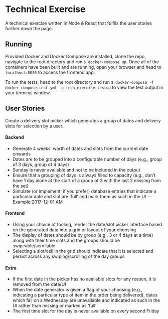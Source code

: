 # Technical Exercise

A technical exercise written in Node & React that fulfils the user stories further down the page.

## Running
Provided Docker and Docker Compose are installed, clone the repo, navigate to the root directory and run ```$ docker-compose up```.
Once all of the containers have been built and are running, open your browser and head to ```localhost:8080``` to access the frontend app.

To run the tests, head to the root directory and run ```$ docker-compose -f docker-compose.test.yml -p tech_exercise_testup``` to view the test output in your terminal window.

## User Stories

Create a delivery slot picker which generates a group of dates and delivery slots for selection by a user.

#### Backend
- Generate 4 weeks’ worth of dates and slots from the current date onwards
- Dates are to be grouped into a configurable number of days (e.g., group of 3 days, group of
4 days)
- Sunday is never available and not to be included in the output
- Ensure that a grouping of days is always filled to capacity (e.g., don’t have 1 day alone at the start of a group of 3 with the last 2 missing from the set)
- Simulate (or implement, if you prefer) database entries that indicate a particular date and slot are ‘full’ and mark them as such in the UI
 -- Example:2017-12-01,AM

#### Frontend
- Using your choice of tooling, render the date/slot picker interface based on the generated data into a grid or layout of your choosing
- The display of dates should be by group (e.g., 3 or 4 days at a time) along with their time slots and the groups should be swipeable/scrollable
- Selecting a slot/cell in the grid should indicate that it is selected and persist across any swiping/scrolling of the day groups

#### Extra
- If the first date in the picker has no available slots for any reason, it is removed from the data/UI
- When the date generator is given a flag of your choosing (e.g., indicating a particular type of item in the order being delivered), dates which fall on a Wednesday are unavailable and indicated as such in the UI rather than missing or marked as ‘full’
- The first time slot for the day is never available on every second Friday
